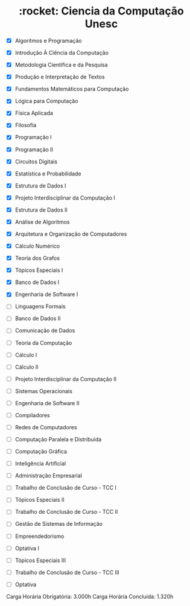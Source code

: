 <h1 align="center">
    :rocket: Ciencia da Computação Unesc
</h1>

- [X] Algoritmos e Programação
- [X] Introdução À Ciência da Computação
- [X] Metodologia Científica e da Pesquisa
- [X] Produção e Interpretação de Textos
- [X] Fundamentos Matemáticos para Computação
- [X] Lógica para Computação
- [X] Física Aplicada
- [X] Filosofia
- [X] Programação I
- [X] Programação II
- [X] Circuitos Digitais
- [X] Estatística e Probabilidade
- [X] Estrutura de Dados I
- [X] Projeto Interdisciplinar da Computação I
- [X] Estrutura de Dados II
- [X] Análise de Algoritmos
- [X] Arquitetura e Organização de Computadores
- [X] Cálculo Numérico
- [X] Teoria dos Grafos
- [X] Tópicos Especiais I
- [X] Banco de Dados I
- [X] Engenharia de Software I
- [ ] Linguagens Formais
- [ ] Banco de Dados II
- [ ] Comunicação de Dados
- [ ] Teoria da Computação
- [ ] Cálculo I
- [ ] Cálculo II
- [ ] Projeto Interdisciplinar da Computação II
- [ ] Sistemas Operacionais
- [ ] Engenharia de Software II
- [ ] Compiladores
- [ ] Redes de Computadores
- [ ] Computação Paralela e Distribuída
- [ ] Computação Gráfica
- [ ] Inteligência Artificial
- [ ] Administração Empresarial
- [ ] Trabalho de Conclusão de Curso - TCC I
- [ ] Tópicos Especiais II
- [ ] Trabalho de Conclusão de Curso - TCC II
- [ ] Gestão de Sistemas de Informação
- [ ] Empreendedorismo
- [ ] Optativa I
- [ ] Tópicos Especiais III
- [ ] Trabalho de Conclusão de Curso - TCC III
- [ ] Optativa


Carga Horária Obrigatória: 3.000h Carga Horária Concluída: 1.320h
